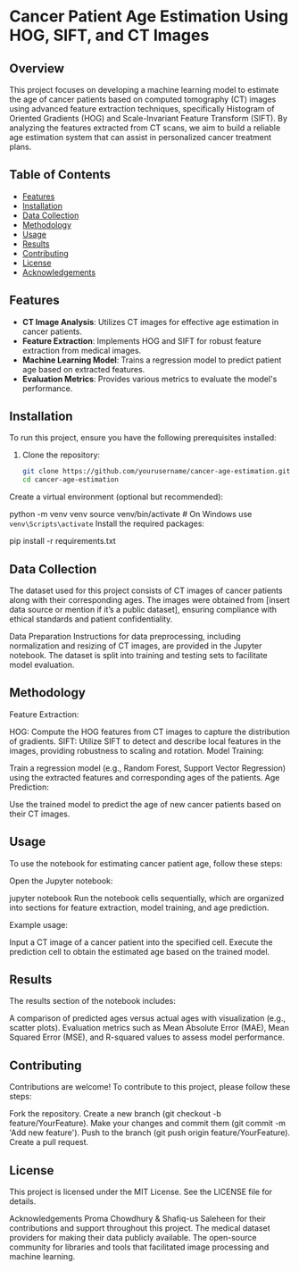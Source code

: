 # Cancer Patient Age Estimation Using HOG, SIFT, and CT Images

## Overview
This project focuses on developing a machine learning model to estimate the age of cancer patients based on computed tomography (CT) images using advanced feature extraction techniques, specifically Histogram of Oriented Gradients (HOG) and Scale-Invariant Feature Transform (SIFT). By analyzing the features extracted from CT scans, we aim to build a reliable age estimation system that can assist in personalized cancer treatment plans.

## Table of Contents
- [Features](#features)
- [Installation](#installation)
- [Data Collection](#data-collection)
- [Methodology](#methodology)
- [Usage](#usage)
- [Results](#results)
- [Contributing](#contributing)
- [License](#license)
- [Acknowledgements](#acknowledgements)

## Features
- **CT Image Analysis**: Utilizes CT images for effective age estimation in cancer patients.
- **Feature Extraction**: Implements HOG and SIFT for robust feature extraction from medical images.
- **Machine Learning Model**: Trains a regression model to predict patient age based on extracted features.
- **Evaluation Metrics**: Provides various metrics to evaluate the model's performance.

## Installation
To run this project, ensure you have the following prerequisites installed:

1. Clone the repository:
   ```bash
   git clone https://github.com/yourusername/cancer-age-estimation.git
   cd cancer-age-estimation
Create a virtual environment (optional but recommended):


python -m venv venv
source venv/bin/activate  # On Windows use `venv\Scripts\activate`
Install the required packages:

pip install -r requirements.txt
## Data Collection
The dataset used for this project consists of CT images of cancer patients along with their corresponding ages. The images were obtained from [insert data source or mention if it’s a public dataset], ensuring compliance with ethical standards and patient confidentiality.

Data Preparation
Instructions for data preprocessing, including normalization and resizing of CT images, are provided in the Jupyter notebook. The dataset is split into training and testing sets to facilitate model evaluation.

## Methodology
Feature Extraction:

HOG: Compute the HOG features from CT images to capture the distribution of gradients.
SIFT: Utilize SIFT to detect and describe local features in the images, providing robustness to scaling and rotation.
Model Training:

Train a regression model (e.g., Random Forest, Support Vector Regression) using the extracted features and corresponding ages of the patients.
Age Prediction:

Use the trained model to predict the age of new cancer patients based on their CT images.
## Usage
To use the notebook for estimating cancer patient age, follow these steps:

Open the Jupyter notebook:


jupyter notebook
Run the notebook cells sequentially, which are organized into sections for feature extraction, model training, and age prediction.

Example usage:

Input a CT image of a cancer patient into the specified cell.
Execute the prediction cell to obtain the estimated age based on the trained model.
## Results
The results section of the notebook includes:

A comparison of predicted ages versus actual ages with visualization (e.g., scatter plots).
Evaluation metrics such as Mean Absolute Error (MAE), Mean Squared Error (MSE), and R-squared values to assess model performance.
## Contributing
Contributions are welcome! To contribute to this project, please follow these steps:

Fork the repository.
Create a new branch (git checkout -b feature/YourFeature).
Make your changes and commit them (git commit -m 'Add new feature').
Push to the branch (git push origin feature/YourFeature).
Create a pull request.
## License
This project is licensed under the MIT License. See the LICENSE file for details.

Acknowledgements
Proma Chowdhury & Shafiq-us Saleheen for their contributions and support throughout this project.
The medical dataset providers for making their data publicly available.
The open-source community for libraries and tools that facilitated image processing and machine learning.
